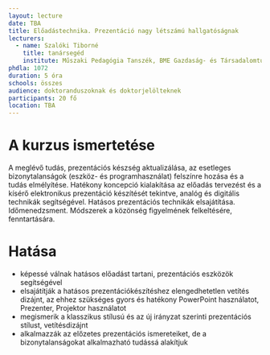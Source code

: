 ```yaml
---
layout: lecture
date: TBA
title: Előadástechnika. Prezentáció nagy létszámú hallgatóságnak
lecturers:
  - name: Szalóki Tiborné
    title: tanársegéd
    institute: Műszaki Pedagógia Tanszék, BME Gazdaság- és Társadalomtudományi Kar
phdla: 1072
duration: 5 óra
schools: összes
audience: doktoranduszoknak és doktorjelölteknek
participants: 20 fő
location: TBA
---
```


# A kurzus ismertetése

A meglévő tudás, prezentációs készség aktualizálása, az esetleges bizonytalanságok (eszköz- és programhasználat) felszínre hozása és a tudás elmélyítése. Hatékony koncepció kialakítása az előadás tervezést és a kísérő elektronikus prezentáció készítését tekintve, analóg és digitális technikák segítségével. Hatásos prezentációs technikák elsajátítása. Időmenedzsment. Módszerek a közönség figyelmének felkeltésére, fenntartására. 

# Hatása

* képessé válnak hatásos előadást tartani, prezentációs eszközök segítségével
* elsajátítják a hatásos prezentációkészítéshez elengedhetetlen vetítés dizájnt, az ehhez szükséges gyors és hatékony PowerPoint használatot, Prezenter, Projektor használatot
* megismerik a klasszikus stílusú és az új irányzat szerinti prezentációs stílust, vetítésdizájnt
* alkalmazzák az előzetes prezentációs ismereteiket, de a bizonytalanságokat alkalmazható tudássá alakítjuk
